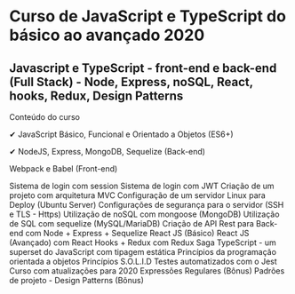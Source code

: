 # Curso de JavaScript e TypeScript do básico ao avançado 2020

## Javascript e TypeScript - front-end e back-end (Full Stack) - Node, Express, noSQL, React, hooks, Redux, Design Patterns
 
Conteúdo do curso

✔  JavaScript Básico, Funcional e Orientado a Objetos (ES6+)

✔ NodeJS, Express, MongoDB, Sequelize (Back-end)

Webpack e Babel (Front-end)

Sistema de login com session
Sistema de login com JWT
Criação de um projeto com arquitetura MVC
Configuração de um servidor Linux para Deploy (Ubuntu Server)
Configurações de segurança para o servidor (SSH e TLS - Https)
Utilização de noSQL com mongoose (MongoDB)
Utilização de SQL com sequelize (MySQL/MariaDB)
Criação de API Rest para Back-end com Node + Express + Sequelize
React JS (Básico)
React JS (Avançado) com React Hooks + Redux com Redux Saga
TypeScript - um superset do JavaScript com tipagem estática
Princípios da programação orientada a objetos
Princípios S.O.L.I.D
Testes automatizados com o Jest
Curso com atualizações para 2020
Expressões Regulares (Bônus)
Padrões de projeto - Design Patterns (Bônus)

